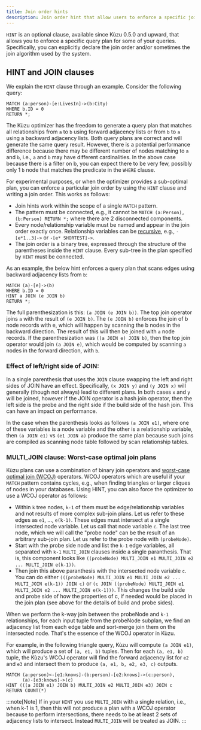 ```yaml
---
title: Join order hints
description: Join order hint that allow users to enforce a specific join order
---
```


`HINT` is an optional clause, available since Kùzu 0.5.0 and upward, that allows you to enforce a specific query plan 
for some of your queries. Specifically, you can explicitly declare the join order and/or sometimes the
join algorithm used by the system. 

## HINT and JOIN clauses

We explain the `HINT` clause through an example. Consider the following query:
```cypher
MATCH (a:person)-[e:LivesIn]->(b:City)
WHERE b.ID = 0
RETURN *;
```
The Kùzu optimizer has the freedom to generate a query plan that matches all relationships from `a` to `b` using 
forward adjacency lists or from `b` to `a` using a backward adjacency lists. 
Both query plans are correct and will generate the same query result. However, there is a potential performance difference because 
there may be different number of nodes matching to `a` and `b`, i.e., `a` and `b` may have different cardinalities.
In the above case because there is a filter on b, you can expect there to be very few, possibly only 1 `b` node that matches the predicate in the `WHERE` clause.

For experimental purposes, or when the optimizer provides a sub-optimal plan, you can enforce a particular join order 
by using the `HINT` clause and writing a join order. This works as follows:
- Join hints work within the scope of a single `MATCH` pattern.
- The pattern must be connected, e.g., it cannot be `MATCH (a:Person), (b:Person) RETURN *;` where there are 2 disconnected components.
- Every node/relationship variable must be named and appear in the join order exactly once. Relationship variables can be [recursive](https://docs.kuzudb.com/cypher/query-clauses/match/#match-variable-lengthrecursive-relationships), e.g., `-[e*1..3]->` or `-[e* SHORTEST]->`.
- The join order is a binary tree, expressed through the structure of the parentheses inside the `HINT` clause. Every sub-tree in the plan specified by `HINT` must be connected.

As an example, the below hint enforces a query plan that scans edges using backward adjacency lists from `b`:
```cypher
MATCH (a)-[e]->(b)
WHERE b.ID = 0
HINT a JOIN (e JOIN b)
RETURN *;
```
The full parenthesization is this: `(a JOIN (e JOIN b))`. The top join operator joins `a` 
with the result of `(e JOIN b)`. The `(e JOIN b)` enforces the join of b node records with e, which will happen by scanning the b nodes in the backward direction.
The result of this will then be joined with `a` node records. If the parenthesization was `((a JOIN e) JOIN b)`, then the
top join operator would join `(a JOIN e)`, which would be computed by scanning `a` nodes in the forward direction, with `b`. 

### Effect of left/right side of JOIN:
In a single parenthesis that uses the `JOIN` clause swapping the left and right sides of JOIN have an effect. 
Specifically, `(x JOIN y)` and `(y JOIN x)` will generally (though not always) lead to different plans.
In both cases `x` and `y` will be joined, however if the JOIN operator is a hash join operator, then the left side
is the probe and the right side if the build side of the hash join. This can have an impact on performance.

In the case when the parenthesis looks as follows `(a JOIN e1)`, where
one of these variables is a node variable and the other is a relationship variable, then `(a JOIN e1)` vs `(e1 JOIN a)` produce the
same plan because such joins are compiled as scanning node table followed by scan relationship tables.

### MULTI_JOIN clause: Worst-case optimal join plans

Kùzu plans can use a combination of binary join operators and [worst-case optimal join (WCOJ)](https://blog.kuzudb.com/post/wcoj/) operators.
WCOJ operators which
are useful if your `MATCH` pattern contains cycles, e.g., when finding triangles or larger cliques of nodes in your databases.
Using HINT, you can also force the optimizer to use a WCOJ operator as follows:

- Within `k` tree nodes, `k-1` of them must be edge/relationship variables and not results of more complex sub-join plans. 
Let us refer to these edges as `e1`, ..., `e(k-1)`. These edges must intersect at a single intersected node variable.
Let us call that node variable `c`.  The last tree node, which we will call the "probe node" can be the result of an arbitrary sub-join plan.
Let us refer to the probe node  with `(probeNode)`.
- Start with the probe side node and list the `k-1` edge variables, all separated with `k-1` `MULTI_JOIN` clauses inside a single paranthesis.
That is, this component looks like `((probeNode) MULTI_JOIN e1 MULTI_JOIN e2 ... MULTI_JOIN e(k-1))`.
- Then join this above paranthesis with the intersected node variable `c`. You can do either
`(((probeNode) MULTI_JOIN e1 MULTI_JOIN e2 ... MULTI_JOIN e(k-1)) JOIN c)` or
`(c JOIN ((probeNode) MULTI_JOIN e1 MULTI_JOIN e2 ... MULTI_JOIN e(k-1)))`. This changes the build side and probe side
of how the properties of c, if needed would be placed in the join plan (see above for the details of build and probe sides).

When we perform the k-way join between the probeNode and `k-1` relationships, for each input tuple from the probeNode subplan, we find an adjacency list from each edge table and sort-merge join them on the intersected node.
That's the essence of the WCOJ operator in Kùzu.

For example, in the following triangle query,  Kùzu will compute `(a JOIN e1)`, which will produce a set of `(a, e1, b)` tuples.
Then for each `(a, e1, b)` tuple, the Kùzu's WCOJ operator will find the forward adjacency list for `e2` and `e3` and intersect them to
produce  `(a, e1, b, e2, e3, c)` outputs.
```cypher
MATCH (a:person)<-[e1:knows]-(b:person)-[e2:knows]->(c:person),
      (a)-[e3:knows]->(c)
HINT (((a JOIN e1) JOIN b) MULTI_JOIN e2 MULTI_JOIN e3) JOIN c
RETURN COUNT(*)
```

:::note[Note]
If in your `HINT` you use `MULTI_JOIN` with a single relation, i.e., when k-1 is 1, then this will not produce
a plan with a WCOJ operator because to perform intersections, there needs to be at least 2 sets of adjacency lists to intersect.
Instead `MULTI_JOIN` will be treated as JOIN.
:::
